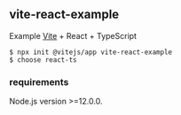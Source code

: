 ## vite-react-example

Example [Vite](https://vitejs.dev/) + React + TypeScript

```
$ npx init @vitejs/app vite-react-example
$ choose react-ts
```

### requirements

Node.js version >=12.0.0.
